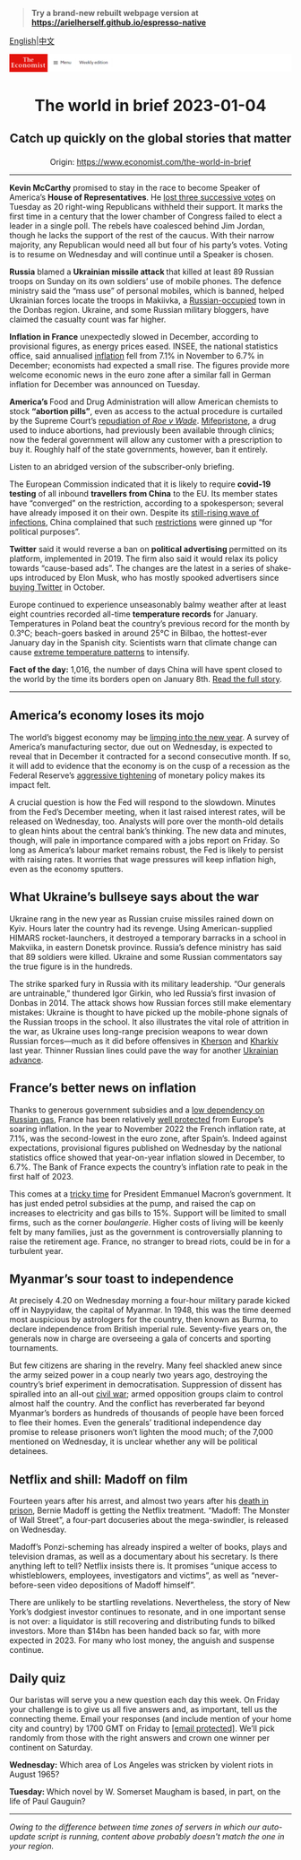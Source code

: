 > **Try a brand-new rebuilt webpage version at https://arielherself.github.io/espresso-native**

[English](https://github.com/arielherself/espresso/blob/main/README.md)|[中文](https://github-com.translate.goog/arielherself/espresso/blob/main/README.md?_x_tr_sl=en&_x_tr_tl=zh-CN&_x_tr_hl=zh-CN&_x_tr_pto=wapp)



![The Economist](menubar.png)

# <p align="center">The world in brief 2023-01-04</p>

## <p align="center">Catch up quickly on the global stories that matter</p>

<p align="center">Origin: <a href="https://www.economist.com/the-world-in-brief">https://www.economist.com/the-world-in-brief</a><hr>

<strong>Kevin McCarthy</strong> promised to stay in the race to become Speaker of America’s <strong>House of Representatives</strong>. He [lost three successive votes](https://www.economist.com/united-states/2023/01/04/republicans-struggle-to-elect-a-speaker-of-the-house) on Tuesday as 20 right-wing Republicans withheld their support. It marks the first time in a century that the lower chamber of Congress failed to elect a leader in a single poll. The rebels have coalesced behind Jim Jordan, though he lacks the support of the rest of the caucus. With their narrow majority, any Republican would need all but four of his party’s votes. Voting is to resume on Wednesday and will continue until a Speaker is chosen.

<strong>Russia</strong> blamed a <strong>Ukrainian missile attack </strong>that killed at least 89 Russian troops on Sunday on its own soldiers’ use of mobile phones. The defence ministry said the “mass use” of personal mobiles, which is banned, helped Ukrainian forces locate the troops in Makiivka, a [Russian-occupied](https://www.economist.com/europe/2022/12/23/making-sense-of-vladimir-putins-war) town in the Donbas region. Ukraine, and some Russian military bloggers, have claimed the casualty count was far higher.

<strong>Inflation in France</strong> unexpectedly slowed in December, according to provisional figures, as energy prices eased. INSEE, the national statistics office, said annualised [inflation](https://www.economist.com/by-invitation/2022/10/28/frances-finance-minister-on-how-to-fight-inflation-and-preserve-stability) fell from 7.1% in November to 6.7% in December; economists had expected a small rise. The figures provide more welcome economic news in the euro zone after a similar fall in German inflation for December was announced on Tuesday.

<strong>America’s </strong>Food and Drug Administration will allow American chemists to stock <strong>“abortion pills”</strong>, even as access to the actual procedure is curtailed by the Supreme Court’s [repudiation of <em>Roe v Wade</em>](https://www.economist.com/united-states/2022/06/26/the-fallout-from-overturning-roe). [Mifepristone](https://www.economist.com/united-states/2022/02/05/a-safe-and-simple-abortion-option-becomes-more-readily-available), a drug used to induce abortions, had previously been available through clinics; now the federal government will allow any customer with a prescription to buy it. Roughly half of the state governments, however, ban it entirely.

Listen to an abridged version of the subscriber-only briefing.

The European Commission indicated that it is likely to require <strong>covid-19 testing</strong> of all inbound <strong>travellers from China</strong> to the EU. Its member states have “converged” on the restriction, according to a spokesperson; several have already imposed it on their own. Despite its [still-rising wave of infections](https://www.economist.com/china/2022/12/28/covid-19-is-tearing-through-china), China complained that such [restrictions](https://www.economist.com/finance-and-economics/2023/01/02/what-the-great-reopening-means-for-china-and-the-world) were ginned up “for political purposes”.

<strong>Twitter</strong> said it would reverse a ban on <strong>political advertising </strong>permitted on its platform, implemented in 2019. The firm also said it would relax its policy towards “cause-based ads”. The changes are the latest in a series of shake-ups introduced by Elon Musk, who has mostly spooked advertisers since [buying Twitter](https://www.economist.com/leaders/2022/12/19/elon-musks-44bn-education-on-free-speech) in October.

Europe continued to experience unseasonably balmy weather after at least eight countries recorded all-time <strong>temperature records</strong> for January. Temperatures in Poland beat the country’s previous record for the month by 0.3°C; beach-goers basked in around 25°C in Bilbao, the hottest-ever January day in the Spanish city. Scientists warn that climate change can cause [extreme temperature patterns](https://www.economist.com/the-economist-explains/2022/07/19/the-increase-in-simultaneous-heatwaves) to intensify.

<strong>Fact of the day:</strong> 1,016, the number of days China will have spent closed to the world by the time its borders open on January 8th. [Read the full story](https://www.economist.com/finance-and-economics/2023/01/02/what-the-great-reopening-means-for-china-and-the-world). 

----------

## America’s economy loses its mojo

The world’s biggest economy may be [limping into the new year](https://www.economist.com/the-world-ahead/2022/11/18/the-american-economy-is-set-for-a-downturn-not-a-crisis). A survey of America’s manufacturing sector, due out on Wednesday, is expected to reveal that in December it contracted for a second consecutive month. If so, it will add to evidence that the economy is on the cusp of a recession as the Federal Reserve’s [aggressive tightening](https://www.economist.com/finance-and-economics/2022/11/02/the-fed-delivers-another-jumbo-rate-rise-and-its-far-from-done) of monetary policy makes its impact felt.

A crucial question is how the Fed will respond to the slowdown. Minutes from the Fed’s December meeting, when it last raised interest rates, will be released on Wednesday, too. Analysts will pore over the month-old details to glean hints about the central bank’s thinking. The new data and minutes, though, will pale in importance compared with a jobs report on Friday. So long as America’s labour market remains robust, the Fed is likely to persist with raising rates. It worries that wage pressures will keep inflation high, even as the economy sputters.

## What Ukraine’s bullseye says about the war

Ukraine rang in the new year as Russian cruise missiles rained down on Kyiv. Hours later the country had its revenge. Using American-supplied HIMARS rocket-launchers, it destroyed a temporary barracks in a school in Makviika, in eastern Donetsk province. Russia’s defence ministry has said that 89 soldiers were killed. Ukraine and some Russian commentators say the true figure is in the hundreds.

The strike sparked fury in Russia with its military leadership. “Our generals are untrainable,” thundered Igor Girkin, who led Russia’s first invasion of Donbas in 2014. The attack shows how Russian forces still make elementary mistakes: Ukraine is thought to have picked up the mobile-phone signals of the Russian troops in the school. It also illustrates the vital role of attrition in the war, as Ukraine uses long-range precision weapons to wear down Russian forces—much as it did before offensives in [Kherson](https://www.economist.com/graphic-detail/2022/11/15/the-battle-for-kherson-in-maps) and [Kharkiv](https://www.economist.com/europe/2022/09/15/a-stunning-counter-offensive-by-ukraines-armed-forces) last year. Thinner Russian lines could pave the way for another [Ukrainian advance](https://www.economist.com/the-world-ahead/2022/11/14/three-scenarios-for-how-war-in-ukraine-could-play-out).

## France’s better news on inflation

Thanks to generous government subsidies and a [low dependency on Russian gas](https://www.economist.com/leaders/2022/12/15/the-french-exception), France has been relatively [well protected](https://www.economist.com/by-invitation/2022/10/28/frances-finance-minister-on-how-to-fight-inflation-and-preserve-stability) from Europe’s soaring inflation. In the year to November 2022 the French inflation rate, at 7.1%, was the second-lowest in the euro zone, after Spain’s. Indeed against expectations, provisional figures published on Wednesday by the national statistics office showed that year-on-year inflation slowed in December, to 6.7%. The Bank of France expects the country’s inflation rate to peak in the first half of 2023.

This comes at a [tricky time](https://www.economist.com/europe/2022/11/17/emmanuel-macrons-tricky-second-term) for President Emmanuel Macron’s government. It has just ended petrol subsidies at the pump, and raised the cap on increases to electricity and gas bills to 15%. Support will be limited to small firms, such as the corner <em>boulangerie</em>. Higher costs of living will be keenly felt by many families, just as the government is controversially planning to raise the retirement age. France, no stranger to bread riots, could be in for a turbulent year.

## Myanmar’s sour toast to independence

At precisely 4.20 on Wednesday morning a four-hour military parade kicked off in Naypyidaw, the capital of Myanmar. In 1948, this was the time deemed most auspicious by astrologers for the country, then known as Burma, to declare independence from British imperial rule. Seventy-five years on, the generals now in charge are overseeing a gala of concerts and sporting tournaments.

But few citizens are sharing in the revelry. Many feel shackled anew since the army seized power in a coup nearly two years ago, destroying the country’s brief experiment in democratisation. Suppression of dissent has spiralled into an all-out [civil war](https://www.economist.com/leaders/2022/01/29/myanmars-grinding-conflict-is-at-risk-of-being-forgotten); armed opposition groups claim to control almost half the country. And the conflict has reverberated far beyond Myanmar’s borders as hundreds of thousands of people have been forced to flee their homes. Even the generals’ traditional independence day promise to release prisoners won’t lighten the mood much; of the 7,000 mentioned on Wednesday, it is unclear whether any will be political detainees.

## Netflix and shill: Madoff on film

Fourteen years after his arrest, and almost two years after his [death in prison](https://www.economist.com/obituary/2021/04/22/bernard-madoff-died-in-prison-on-april-14th), Bernie Madoff is getting the Netflix treatment. “Madoff: The Monster of Wall Street”, a four-part docuseries about the mega-swindler, is released on Wednesday.

Madoff’s Ponzi-scheming has already inspired a welter of books, plays and television dramas, as well as a documentary about his secretary. Is there anything left to tell? Netflix insists there is. It promises “unique access to whistleblowers, employees, investigators and victims”, as well as “never-before-seen video depositions of Madoff himself”.

There are unlikely to be startling revelations. Nevertheless, the story of New York’s dodgiest investor continues to resonate, and in one important sense is not over: a liquidator is still recovering and distributing funds to bilked investors. More than $14bn has been handed back so far, with more expected in 2023. For many who lost money, the anguish and suspense continue.

## Daily quiz

Our baristas will serve you a new question each day this week. On Friday your challenge is to give us all five answers and, as important, tell us the connecting theme. Email your responses (and include mention of your home city and country) by 1700 GMT on Friday to [<span class="__cf_email__" data-cfemail="e2b3978b98a79192908791918da287818d8c8d8f8b9196cc818d8f">[email&#160;protected]</span>](https://mail.google.com/mail/?view=cm&amp;fs=1&amp;tf=1&amp;to=QuizEspresso@economist.com). We’ll pick randomly from those with the right answers and crown one winner per continent on Saturday.

<strong>Wednesday:</strong> Which area of Los Angeles was stricken by violent riots in August 1965?

<strong>Tuesday: </strong>Which novel by W. Somerset Maugham is based, in part, on the life of Paul Gauguin?

----------

*Owing to the difference between time zones of servers in which our auto-update script is running, content above probably doesn't match the one in your region.*
